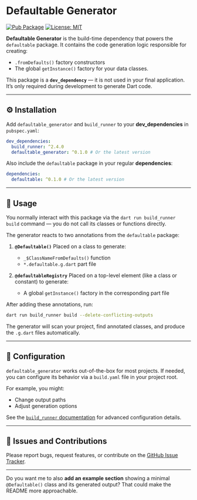 # Defaultable Generator

[![Pub Package](https://img.shields.io/pub/v/defaultable_generator.svg)](https://pub.dev/packages/defaultable_generator)
[![License: MIT](https://img.shields.io/badge/License-MIT-yellow.svg)](https://opensource.org/licenses/MIT)

**Defaultable Generator** is the build-time dependency that powers the `defaultable` package.
It contains the code generation logic responsible for creating:

* `.fromDefaults()` factory constructors
* The global `getInstance()` factory for your data classes.

This package is a **`dev_dependency`** — it is not used in your final application.
It’s only required during development to generate Dart code.

---

## ⚙️ Installation

Add `defaultable_generator` and `build_runner` to your **dev\_dependencies** in `pubspec.yaml`:

```yaml
dev_dependencies:
  build_runner: ^2.4.0
  defaultable_generator: ^0.1.0 # Or the latest version
```

Also include the `defaultable` package in your regular **dependencies**:

```yaml
dependencies:
  defaultable: ^0.1.0 # Or the latest version
```

---

## 🚀 Usage

You normally interact with this package via the `dart run build_runner build` command —
you do not call its classes or functions directly.

The generator reacts to two annotations from the `defaultable` package:

1. **`@Defaultable()`**
   Placed on a class to generate:

    * `_$ClassNameFromDefaults()` function
    * `*.defaultable.g.dart` part file

2. **`@defaultableRegistry`**
   Placed on a top-level element (like a class or constant) to generate:

    * A global `getInstance()` factory in the corresponding part file

After adding these annotations, run:

```bash
dart run build_runner build --delete-conflicting-outputs
```

The generator will scan your project, find annotated classes, and produce the `.g.dart` files automatically.

---

## 🚧 Configuration

`defaultable_generator` works out-of-the-box for most projects.
If needed, you can configure its behavior via a `build.yaml` file in your project root.

For example, you might:

* Change output paths
* Adjust generation options

See the [`build_runner` documentation](https://pub.dev/packages/build_runner) for advanced configuration details.

---

## 🐛 Issues and Contributions

Please report bugs, request features, or contribute on the
[GitHub Issue Tracker](https://github.com/leeflix/defaultable/issues).

---

Do you want me to also **add an example section** showing a minimal `@Defaultable()` class and its generated output? That could make the README more approachable.
